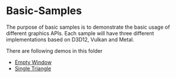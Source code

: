 # Basic-Samples

The purpose of basic samples is to demonstrate the basic usage of different graphics APIs.
Each sample will have three different implementations based on D3D12, Vulkan and Metal.

There are following demos in this folder
- [Empty Window](https://github.com/JiayinCao/Graphics-Samples/tree/master/Src/Basic/1-EmptyWindow)
- [Single Triangle](https://github.com/JiayinCao/Graphics-Samples/tree/master/Src/Basic/2-SingleTriangle)
